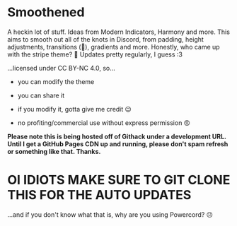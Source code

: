 # Smoothened
A heckin lot of stuff. Ideas from Modern Indicators, Harmony and more. This aims to smooth out all of the knots in Discord, from padding, height adjustments, transitions (🙏), gradients and more. Honestly, who came up with the stripe theme? 🤢 Updates pretty regularly, I guess :3

...licensed under CC BY-NC 4.0, so...

- you can modify the theme
- you can share it

- if you modify it, gotta give me credit 😉
- no profiting/commercial use without express permission 😡

**Please note this is being hosted off of Githack under a development URL. Until I get a GitHub Pages CDN up and running, please don't spam refresh or something like that. Thanks.**



# OI IDIOTS MAKE SURE TO GIT CLONE THIS FOR THE AUTO UPDATES
...and if you don't know what that is, why are you using Powercord? 😐
